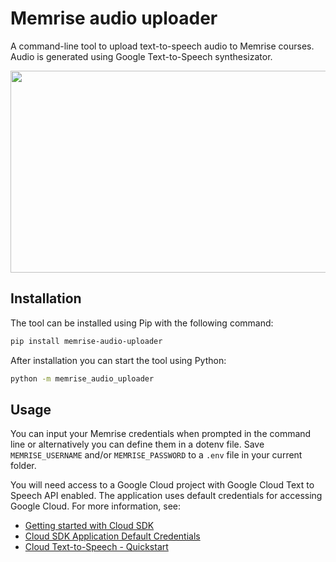 # Memrise audio uploader

A command-line tool to upload text-to-speech audio to Memrise courses. Audio is generated using Google Text-to-Speech synthesizator.

<img src="https://user-images.githubusercontent.com/25169984/112717668-91f73980-8f31-11eb-9908-bbfe19e2c065.png" width="600" height="323">

## Installation

The tool can be installed using Pip with the following command:

```sh
pip install memrise-audio-uploader
```

After installation you can start the tool using Python:

```sh
python -m memrise_audio_uploader
```

## Usage

You can input your Memrise credentials when prompted in the command line or alternatively you can define them in a dotenv file. Save `MEMRISE_USERNAME` and/or `MEMRISE_PASSWORD` to a `.env` file in your current folder.

You will need access to a Google Cloud project with Google Cloud Text to Speech API enabled. The application uses default credentials for accessing Google Cloud. For more information, see:

- [Getting started with Cloud SDK](https://cloud.google.com/sdk)
- [Cloud SDK Application Default Credentials](https://cloud.google.com/sdk/gcloud/reference/auth/application-default)
- [Cloud Text-to-Speech - Quickstart](https://cloud.google.com/text-to-speech/docs/quickstart-protocol)
